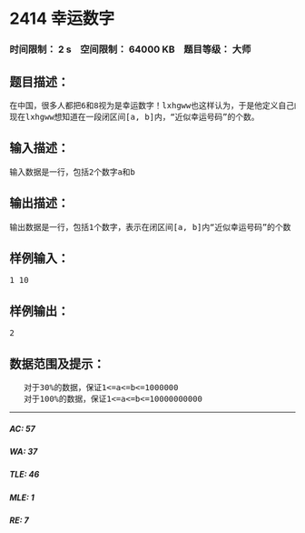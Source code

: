 # 2414 幸运数字   
### 时间限制： 2 s&nbsp;&nbsp;&nbsp;&nbsp;空间限制： 64000 KB&nbsp;&nbsp;&nbsp;&nbsp;题目等级： 大师  
## 题目描述：  

<pre>
在中国，很多人都把6和8视为是幸运数字！lxhgww也这样认为，于是他定义自己的“幸运号码”是十进制表示中只包含数字6和8的那些号码，比如68，666，888都是“幸运号码”！但是这种“幸运号码”总是太少了，比如在[1,100]的区间内就只有6个（6，8，66，68，86，88），于是他又定义了一种“近似幸运号码”。lxhgww规定，凡是“幸运号码”的倍数都是“近似幸运号码”，当然，任何的“幸运号码”也都是“近似幸运号码”，比如12，16，666都是“近似幸运号码”。
现在lxhgww想知道在一段闭区间[a, b]内，“近似幸运号码”的个数。
</pre>
  
  
## 输入描述：  

<pre>
输入数据是一行，包括2个数字a和b
</pre>
  
  
## 输出描述：  

<pre>
输出数据是一行，包括1个数字，表示在闭区间[a, b]内“近似幸运号码”的个数
</pre>
  
  
## 样例输入：  

<pre>
1 10
</pre>
  
  
## 样例输出：  

<pre>
2
</pre>
  
  
## 数据范围及提示：  

<pre>
   对于30%的数据，保证1<=a<=b<=1000000
   对于100%的数据，保证1<=a<=b<=10000000000
</pre>
  
  
***  

##### AC: 57  
##### WA: 37  
##### TLE: 46  
##### MLE: 1  
##### RE: 7  
